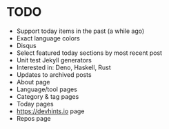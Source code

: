 # TODO

* Support today items in the past (a while ago)
* Exact language colors
* Disqus
* Select featured today sections by most recent post
* Unit test Jekyll generators
* Interested in: Deno, Haskell, Rust
* Updates to archived posts
* About page
* Language/tool pages
* Category & tag pages
* Today pages
* https://devhints.io page
* Repos page
